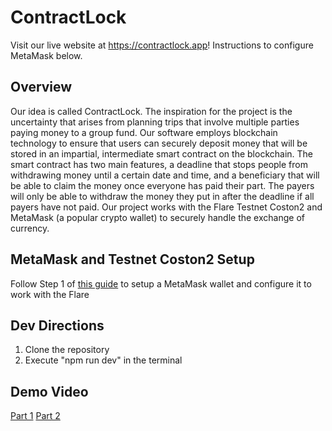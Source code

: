 # ContractLock
Visit our live website at https://contractlock.app! Instructions to configure MetaMask below.

## Overview
Our idea is called ContractLock. The inspiration for the project is the uncertainty that arises from planning trips that involve multiple parties paying money to a group fund. Our software employs blockchain technology to ensure that users can securely deposit money that will be stored in an impartial, intermediate smart contract on the blockchain. The smart contract has two main features, a deadline that stops people from withdrawing money until a certain date and time, and a beneficiary that will be able to claim the money once everyone has paid their part. The payers will only be able to withdraw the money they put in after the deadline if all payers have not paid. Our project works with the Flare Testnet Coston2 and MetaMask (a popular crypto wallet) to securely handle the exchange of currency.

## MetaMask and Testnet Coston2 Setup
Follow Step 1 of [this guide](https://dev.flare.network/network/getting-started/) to setup a MetaMask wallet and configure it to work with the Flare

## Dev Directions
1. Clone the repository
2. Execute "npm run dev" in the terminal

## Demo Video
[Part 1](https://www.youtube.com/watch?v=Qz10i6Ui5y4)
[Part 2](https://www.youtube.com/watch?v=5E5qx4o9fgU)
